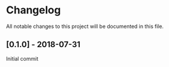 # Changelog
All notable changes to this project will be documented in this file.

## [0.1.0] - 2018-07-31

Initial commit